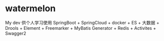 # watermelon
My dev
供个人学习使用
SpringBoot + SpringCloud + docker + ES + 大数据 + Drools + Element + Freemarker + MyBatis Generator + Redis + Activites + Swagger2	
